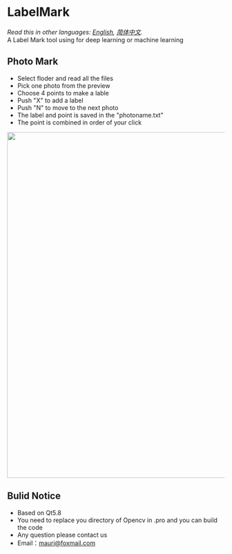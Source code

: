 # LabelMark  
*Read this in other languages: [English](README.md), [简体中文](README-zh.md).*  
A Label Mark tool using for deep learning or machine learning        
## Photo Mark  
- Select floder and read all the files
- Pick one photo from the preview
- Choose 4 points to make a lable
- Push "X" to add a label
- Push "N" to move to the next photo
- The label and point is saved in the "photoname.txt"
- The point is combined in order of your click
     
<img src="images/show.gif" width = "800" align=center />  

## Bulid Notice
- Based on Qt5.8
- You need to replace you directory of Opencv in .pro and you can build the code
- Any question please contact us
- Email：mauri@foxmail.com
